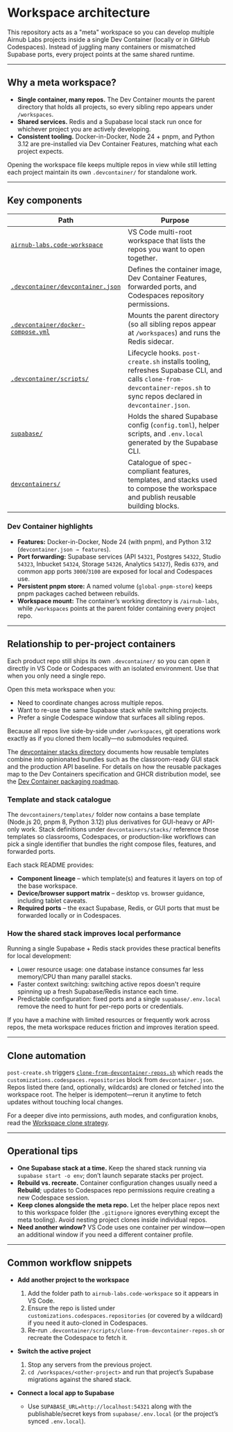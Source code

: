 # Workspace architecture

This repository acts as a "meta" workspace so you can develop multiple Airnub Labs projects inside a single Dev Container (locally or in GitHub Codespaces). Instead of juggling many containers or mismatched Supabase ports, every project points at the same shared runtime.

---

## Why a meta workspace?

* **Single container, many repos.** The Dev Container mounts the parent directory that holds all projects, so every sibling repo appears under `/workspaces`.
* **Shared services.** Redis and a Supabase local stack run once for whichever project you are actively developing.
* **Consistent tooling.** Docker-in-Docker, Node 24 + pnpm, and Python 3.12 are pre-installed via Dev Container Features, matching what each project expects.

Opening the workspace file keeps multiple repos in view while still letting each project maintain its own `.devcontainer/` for standalone work.

---

## Key components

| Path | Purpose |
| ---- | ------- |
| [`airnub-labs.code-workspace`](../airnub-labs.code-workspace) | VS Code multi-root workspace that lists the repos you want to open together. |
| [`.devcontainer/devcontainer.json`](../.devcontainer/devcontainer.json) | Defines the container image, Dev Container Features, forwarded ports, and Codespaces repository permissions. |
| [`.devcontainer/docker-compose.yml`](../.devcontainer/docker-compose.yml) | Mounts the parent directory (so all sibling repos appear at `/workspaces`) and runs the Redis sidecar. |
| [`.devcontainer/scripts/`](../.devcontainer/scripts) | Lifecycle hooks. `post-create.sh` installs tooling, refreshes Supabase CLI, and calls `clone-from-devcontainer-repos.sh` to sync repos declared in `devcontainer.json`. |
| [`supabase/`](../supabase) | Holds the shared Supabase config (`config.toml`), helper scripts, and `.env.local` generated by the Supabase CLI. |
| [`devcontainers/`](../devcontainers) | Catalogue of spec-compliant features, templates, and stacks used to compose the workspace and publish reusable building blocks. |

### Dev Container highlights

* **Features:** Docker-in-Docker, Node 24 (with pnpm), and Python 3.12 (`devcontainer.json → features`).
* **Port forwarding:** Supabase services (API `54321`, Postgres `54322`, Studio `54323`, Inbucket `54324`, Storage `54326`, Analytics `54327`), Redis `6379`, and common app ports `3000`/`3100` are exposed for local and Codespaces use.
* **Persistent pnpm store:** A named volume (`global-pnpm-store`) keeps pnpm packages cached between rebuilds.
* **Workspace mount:** The container’s working directory is `/airnub-labs`, while `/workspaces` points at the parent folder containing every project repo.

---

## Relationship to per-project containers

Each product repo still ships its own `.devcontainer/` so you can open it directly in VS Code or Codespaces with an isolated environment. Use that when you only need a single repo.

Open this meta workspace when you:

* Need to coordinate changes across multiple repos.
* Want to re-use the same Supabase stack while switching projects.
* Prefer a single Codespace window that surfaces all sibling repos.

Because all repos live side-by-side under `/workspaces`, git operations work exactly as if you cloned them locally—no submodules required.

The [devcontainer stacks directory](../devcontainers/stacks/README.md) documents how reusable templates combine into opinionated bundles such as the classroom-ready GUI stack and the production API baseline. For details on how the reusable packages map to the Dev Containers specification and GHCR distribution model, see the [Dev Container packaging roadmap](./devcontainer-spec-alignment.md).

### Template and stack catalogue

The `devcontainers/templates/` folder now contains a base template (Node.js 20, pnpm 8, Python 3.12) plus derivatives for GUI-heavy or API-only work. Stack definitions under `devcontainers/stacks/` reference those templates so classrooms, Codespaces, or production-like workflows can pick a single identifier that bundles the right compose files, features, and forwarded ports.

Each stack README provides:

- **Component lineage** – which template(s) and features it layers on top of the base workspace.
- **Device/browser support matrix** – desktop vs. browser guidance, including tablet caveats.
- **Required ports** – the exact Supabase, Redis, or GUI ports that must be forwarded locally or in Codespaces.

### How the shared stack improves local performance

Running a single Supabase + Redis stack provides these practical benefits for local development:

* Lower resource usage: one database instance consumes far less memory/CPU than many parallel stacks.
* Faster context switching: switching active repos doesn't require spinning up a fresh Supabase/Redis instance each time.
* Predictable configuration: fixed ports and a single `supabase/.env.local` remove the need to hunt for per-repo ports or credentials.

If you have a machine with limited resources or frequently work across repos, the meta workspace reduces friction and improves iteration speed.

---

## Clone automation

`post-create.sh` triggers [`clone-from-devcontainer-repos.sh`](../.devcontainer/scripts/clone-from-devcontainer-repos.sh) which reads the `customizations.codespaces.repositories` block from `devcontainer.json`. Repos listed there (and, optionally, wildcards) are cloned or fetched into the workspace root. The helper is idempotent—rerun it anytime to fetch updates without touching local changes.

For a deeper dive into permissions, auth modes, and configuration knobs, read the [Workspace clone strategy](./clone-strategy.md).

---

## Operational tips

* **One Supabase stack at a time.** Keep the shared stack running via `supabase start -o env`; don’t launch separate stacks per project.
* **Rebuild vs. recreate.** Container configuration changes usually need a **Rebuild**; updates to Codespaces repo permissions require creating a new Codespace session.
* **Keep clones alongside the meta repo.** Let the helper place repos next to this workspace folder (the `.gitignore` ignores everything except the meta tooling). Avoid nesting project clones inside individual repos.
* **Need another window?** VS Code uses one container per window—open an additional window if you need a different container profile.

---

## Common workflow snippets

* **Add another project to the workspace**
  1. Add the folder path to `airnub-labs.code-workspace` so it appears in VS Code.
  2. Ensure the repo is listed under `customizations.codespaces.repositories` (or covered by a wildcard) if you need it auto-cloned in Codespaces.
  3. Re-run `.devcontainer/scripts/clone-from-devcontainer-repos.sh` or recreate the Codespace to fetch it.

* **Switch the active project**
  1. Stop any servers from the previous project.
  2. `cd /workspaces/<other-project>` and run that project’s Supabase migrations against the shared stack.

* **Connect a local app to Supabase**
  * Use `SUPABASE_URL=http://localhost:54321` along with the publishable/secret keys from `supabase/.env.local` (or the project’s synced `.env.local`).
